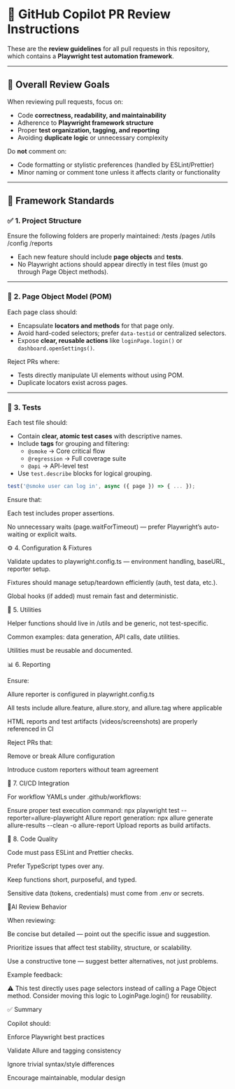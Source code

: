 # 🧠 GitHub Copilot PR Review Instructions

These are the **review guidelines** for all pull requests in this repository, which contains a **Playwright test automation framework**.

---

## 🎯 Overall Review Goals

When reviewing pull requests, focus on:

- Code **correctness, readability, and maintainability**
- Adherence to **Playwright framework structure**
- Proper **test organization, tagging, and reporting**
- Avoiding **duplicate logic** or unnecessary complexity

Do **not** comment on:

- Code formatting or stylistic preferences (handled by ESLint/Prettier)
- Minor naming or comment tone unless it affects clarity or functionality

---

## 🧱 Framework Standards

### ✅ **1. Project Structure**

Ensure the following folders are properly maintained:
/tests
/pages
/utils
/config
/reports

- Each new feature should include **page objects** and **tests**.
- No Playwright actions should appear directly in test files (must go through Page Object methods).

---

### 🧩 **2. Page Object Model (POM)**

Each page class should:

- Encapsulate **locators and methods** for that page only.
- Avoid hard-coded selectors; prefer `data-testid` or centralized selectors.
- Expose **clear, reusable actions** like `loginPage.login()` or `dashboard.openSettings()`.

Reject PRs where:

- Tests directly manipulate UI elements without using POM.
- Duplicate locators exist across pages.

---

### 🧪 **3. Tests**

Each test file should:

- Contain **clear, atomic test cases** with descriptive names.
- Include **tags** for grouping and filtering:
  - `@smoke` → Core critical flow
  - `@regression` → Full coverage suite
  - `@api` → API-level test
- Use `test.describe` blocks for logical grouping.

```ts
test('@smoke user can log in', async ({ page }) => { ... });
```

Ensure that:

Each test includes proper assertions.

No unnecessary waits (page.waitForTimeout) — prefer Playwright’s auto-waiting or explicit waits.

⚙️ 4. Configuration & Fixtures

Validate updates to playwright.config.ts — environment handling, baseURL, reporter setup.

Fixtures should manage setup/teardown efficiently (auth, test data, etc.).

Global hooks (if added) must remain fast and deterministic.

🧰 5. Utilities

Helper functions should live in /utils and be generic, not test-specific.

Common examples: data generation, API calls, date utilities.

Utilities must be reusable and documented.

📊 6. Reporting

Ensure:

Allure reporter is configured in playwright.config.ts

All tests include allure.feature, allure.story, and allure.tag where applicable

HTML reports and test artifacts (videos/screenshots) are properly referenced in CI

Reject PRs that:

Remove or break Allure configuration

Introduce custom reporters without team agreement

🔄 7. CI/CD Integration

For workflow YAMLs under .github/workflows:

Ensure proper test execution command:
npx playwright test --reporter=allure-playwright
Allure report generation:
npx allure generate allure-results --clean -o allure-report
Upload reports as build artifacts.

🧠 8. Code Quality

Code must pass ESLint and Prettier checks.

Prefer TypeScript types over any.

Keep functions short, purposeful, and typed.

Sensitive data (tokens, credentials) must come from .env or secrets.

🧾AI Review Behavior

When reviewing:

Be concise but detailed — point out the specific issue and suggestion.

Prioritize issues that affect test stability, structure, or scalability.

Use a constructive tone — suggest better alternatives, not just problems.

Example feedback:

⚠️ This test directly uses page selectors instead of calling a Page Object method.
Consider moving this logic to LoginPage.login() for reusability.

✅ Summary

Copilot should:

Enforce Playwright best practices

Validate Allure and tagging consistency

Ignore trivial syntax/style differences

Encourage maintainable, modular design
